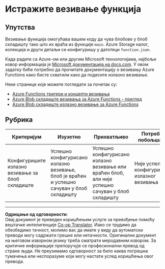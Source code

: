 <!--
CO_OP_TRANSLATOR_METADATA:
{
  "original_hash": "b2e0a965723082b068f735aec0faf3f6",
  "translation_date": "2025-08-28T13:36:15+00:00",
  "source_file": "3-transport/lessons/2-store-location-data/assignment.md",
  "language_code": "sr"
}
-->
# Истражите везивање функција

## Упутства

Везивање функција омогућава вашем коду да чува блобове у блоб складишту тако што их враћа из функције `main`. Azure Storage налог, колекција и други детаљи се конфигуришу у датотеци `function.json`.

Када радите са Azure-ом или другим Microsoft технологијама, најбољи извор информација је [Microsoft документација на docs.com](https://docs.microsoft.com/?WT.mc_id=academic-17441-jabenn). У овом задатку биће потребно да прочитате документацију о везивању Azure Functions како бисте схватили како да подесите излазно везивање.

Неке странице које можете погледати за почетак су:

* [Azure Functions тригери и концепти везивања](https://docs.microsoft.com/azure/azure-functions/functions-triggers-bindings?WT.mc_id=academic-17441-jabenn&tabs=python)
* [Azure Blob складиште везивања за Azure Functions - преглед](https://docs.microsoft.com/azure/azure-functions/functions-bindings-storage-blob?WT.mc_id=academic-17441-jabenn)
* [Azure Blob складиште излазно везивање за Azure Functions](https://docs.microsoft.com/azure/azure-functions/functions-bindings-storage-blob-output?WT.mc_id=academic-17441-jabenn&tabs=python)

## Рубрика

| Критеријум | Изузетно | Прихватљиво | Потребно побољшање |
| ---------- | -------- | ----------- | ------------------ |
| Конфигуришите излазно везивање за блоб складиште | Успешно конфигурисано излазно везивање, блоб је враћен и успешно сачуван у блоб складишту | Успешно конфигурисано излазно везивање или враћен блоб, али није успешно сачуван у блоб складишту | Није успело конфигурисање излазног везивања |

---

**Одрицање од одговорности**:  
Овај документ је преведен коришћењем услуге за превођење помоћу вештачке интелигенције [Co-op Translator](https://github.com/Azure/co-op-translator). Иако се трудимо да обезбедимо тачност, молимо вас да имате у виду да аутоматски преводи могу садржати грешке или нетачности. Оригинални документ на његовом изворном језику треба сматрати меродавним извором. За критичне информације препоручује се професионални превод од стране људи. Не преузимамо одговорност за било каква погрешна тумачења или неспоразуме који могу настати услед коришћења овог превода.